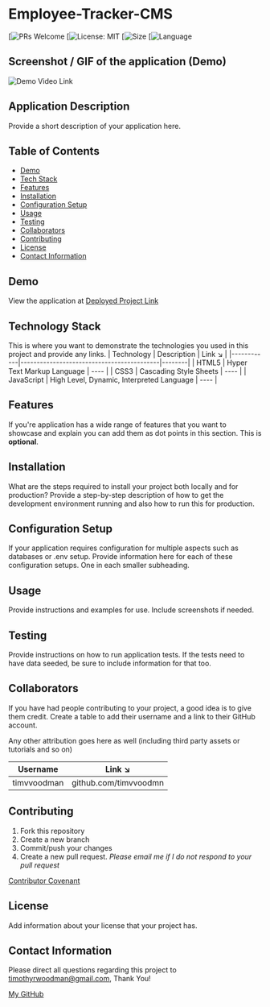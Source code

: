 # Employee-Tracker-CMS

[![PRs Welcome](https://img.shields.io/badge/PRs-welcome-brightgreen.svg?style=flat-square)
[![License: MIT](https://img.shields.io/badge/License-MIT-blue.svg)
[![Size](https://img.shields.io/github/repo-size/timvvoodman/reponame)
[![Language](https://img.shields.io/github/languages/top/timvvoodman/reponamegit)

## Screenshot / GIF of the application (Demo)

![Demo Video Link](https://www.youtube.com/watch?v=6ko0C-hzjbY&feature=youtu.be)

## Application Description

Provide a short description of your application here.

## Table of Contents

- [Demo](#demo)
- [Tech Stack](#tech-stack)
- [Features](#features)
- [Installation](#installation)
- [Configuration Setup](#configuration-setup)
- [Usage](#usage)
- [Testing](#testing)
- [Collaborators](#collaborators)
- [Contributing](#contributing)
- [License](#license)
- [Contact Information](#contact-information)

## Demo

View the application at [Deployed Project Link](Link)

## Technology Stack

This is where you want to demonstrate the technologies you used in this project and provide any links.
| Technology | Description | Link ↘️ |
|------------|-------------------------------------------|--------|
| HTML5 | Hyper Text Markup Language | ---- |
| CSS3 | Cascading Style Sheets | ---- |
| JavaScript | High Level, Dynamic, Interpreted Language | ---- |

## Features

If you're application has a wide range of features that you want to showcase and explain you can add them as dot points in this section. This is **optional**.

## Installation

What are the steps required to install your project both locally and for production? Provide a step-by-step description of how to get the development environment running and also how to run this for production.

## Configuration Setup

If your application requires configuration for multiple aspects such as databases or .env setup. Provide information here for each of these configuration setups. One in each smaller subheading.

## Usage

Provide instructions and examples for use. Include screenshots if needed.

## Testing

Provide instructions on how to run application tests. If the tests need to have data seeded, be sure to include information for that too.

## Collaborators

If you have had people contributing to your project, a good idea is to give them credit. Create a table to add their username and a link to their GitHub account.

Any other attribution goes here as well (including third party assets or tutorials and so on)

| Username    | Link ↘️               |
| ----------- | --------------------- |
| timvvoodman | github.com/timvvoodmn |

## Contributing

1. Fork this repository
2. Create a new branch
3. Commit/push your changes
4. Create a new pull request. _Please email me if I do not respond to your pull request_

[Contributor Covenant](https://www.contributor-covenant.org/)

## License

Add information about your license that your project has.

## Contact Information

Please direct all questions regarding this project to timothyrwoodman@gmail.com, Thank You!

[My GitHub](https://github.com/timvvoodman)

